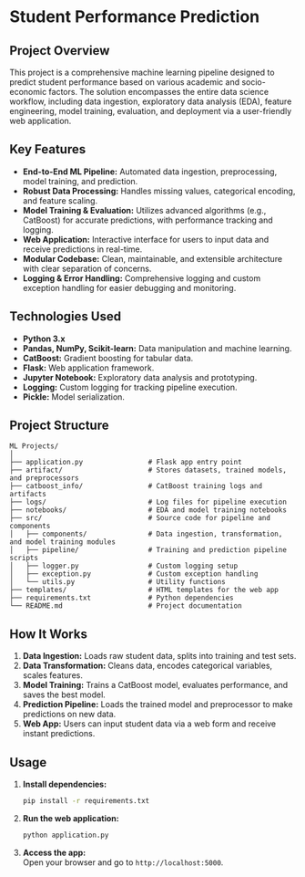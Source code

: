 # Student Performance Prediction

## Project Overview

This project is a comprehensive machine learning pipeline designed to predict student performance based on various academic and socio-economic factors. The solution encompasses the entire data science workflow, including data ingestion, exploratory data analysis (EDA), feature engineering, model training, evaluation, and deployment via a user-friendly web application.

## Key Features

- **End-to-End ML Pipeline:** Automated data ingestion, preprocessing, model training, and prediction.
- **Robust Data Processing:** Handles missing values, categorical encoding, and feature scaling.
- **Model Training & Evaluation:** Utilizes advanced algorithms (e.g., CatBoost) for accurate predictions, with performance tracking and logging.
- **Web Application:** Interactive interface for users to input data and receive predictions in real-time.
- **Modular Codebase:** Clean, maintainable, and extensible architecture with clear separation of concerns.
- **Logging & Error Handling:** Comprehensive logging and custom exception handling for easier debugging and monitoring.

## Technologies Used

- **Python 3.x**
- **Pandas, NumPy, Scikit-learn:** Data manipulation and machine learning.
- **CatBoost:** Gradient boosting for tabular data.
- **Flask:** Web application framework.
- **Jupyter Notebook:** Exploratory data analysis and prototyping.
- **Logging:** Custom logging for tracking pipeline execution.
- **Pickle:** Model serialization.

## Project Structure

```
ML Projects/
│
├── application.py                # Flask app entry point
├── artifact/                     # Stores datasets, trained models, and preprocessors
├── catboost_info/                # CatBoost training logs and artifacts
├── logs/                         # Log files for pipeline execution
├── notebooks/                    # EDA and model training notebooks
├── src/                          # Source code for pipeline and components
│   ├── components/               # Data ingestion, transformation, and model training modules
│   ├── pipeline/                 # Training and prediction pipeline scripts
│   ├── logger.py                 # Custom logging setup
│   ├── exception.py              # Custom exception handling
│   └── utils.py                  # Utility functions
├── templates/                    # HTML templates for the web app
├── requirements.txt              # Python dependencies
└── README.md                     # Project documentation
```

## How It Works

1. **Data Ingestion:** Loads raw student data, splits into training and test sets.
2. **Data Transformation:** Cleans data, encodes categorical variables, scales features.
3. **Model Training:** Trains a CatBoost model, evaluates performance, and saves the best model.
4. **Prediction Pipeline:** Loads the trained model and preprocessor to make predictions on new data.
5. **Web App:** Users can input student data via a web form and receive instant predictions.

## Usage

1. **Install dependencies:**
   ```bash
   pip install -r requirements.txt
   ```
2. **Run the web application:**
   ```bash
   python application.py
   ```
3. **Access the app:**  
   Open your browser and go to `http://localhost:5000`.

